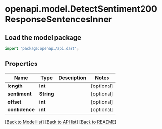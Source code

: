 # openapi.model.DetectSentiment200ResponseSentencesInner

## Load the model package
```dart
import 'package:openapi/api.dart';
```

## Properties
Name | Type | Description | Notes
------------ | ------------- | ------------- | -------------
**length** | **int** |  | [optional] 
**sentiment** | **String** |  | [optional] 
**offset** | **int** |  | [optional] 
**confidence** | **int** |  | [optional] 

[[Back to Model list]](../README.md#documentation-for-models) [[Back to API list]](../README.md#documentation-for-api-endpoints) [[Back to README]](../README.md)


